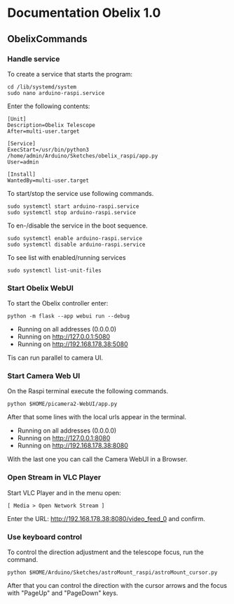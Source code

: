 # Documentation Obelix 1.0

## ObelixCommands

### Handle service 

To create a service that starts the program:
```
cd /lib/systemd/system
sudo nano arduino-raspi.service
```
Enter the following contents:

```
[Unit]
Description=Obelix Telescope
After=multi-user.target

[Service]
ExecStart=/usr/bin/python3 /home/admin/Arduino/Sketches/obelix_raspi/app.py
User=admin

[Install]
WantedBy=multi-user.target
```
To start/stop the service use following commands.
```
sudo systemctl start arduino-raspi.service
sudo systemctl stop arduino-raspi.service
```
To en-/disable the service in the boot sequence.
```
sudo systemctl enable arduino-raspi.service
sudo systemctl disable arduino-raspi.service
```
To see list with enabled/running services
```
sudo systemctl list-unit-files
```


### Start Obelix WebUI

To start the Obelix controller enter:

```
python -m flask --app webui run --debug
```

* Running on all addresses (0.0.0.0)
* Running on http://127.0.0.1:5080
* Running on http://192.168.178.38:5080

Tis can run parallel to camera UI.

### Start Camera Web UI

On the Raspi terminal execute the following commands.

```
python $HOME/picamera2-WebUI/app.py
```

After that some lines with the local urls appear in the terminal. 

* Running on all addresses (0.0.0.0)
* Running on http://127.0.0.1:8080
* Running on http://192.168.178.38:8080

With the last one you can call the Camera WebUI in a Browser.


### Open Stream in VLC Player

Start VLC Player and in the menu open:

``` [ Media > Open Network Stream ] ``` 

Enter the URL: http://192.168.178.38:8080/video_feed_0 and confirm.

### Use keyboard control 

To control the direction adjustment and the telescope focus, run the command.

```
python $HOME/Arduino/Sketches/astroMount_raspi/astroMount_cursor.py
```

After that you can control the direction with the cursor arrows and the focus with "PageUp" and "PageDown" keys.